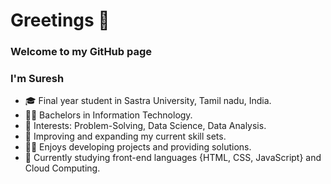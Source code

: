 # Greetings 👋
### Welcome to my GitHub page
### I'm Suresh


- 🎓 Final year student in Sastra University, Tamil nadu, India.
- 🧑‍🎓 Bachelors in Information Technology.
- 🤩 Interests: Problem-Solving, Data Science, Data Analysis.
- 🧠 Improving and expanding my current skill sets.
- 🧑‍💻 Enjoys developing projects and providing solutions.
- 📖 Currently studying front-end languages {HTML, CSS, JavaScript} and Cloud Computing.



<!--
**Suresh-15/Suresh-15** is a ✨ _special_ ✨ repository because its `README.md` (this file) appears on your GitHub profile.

Here are some ideas to get you started:

- 🔭 I’m currently working on ...
- 🌱 I’m currently learning ...
- 👯 I’m looking to collaborate on ...
- 🤔 I’m looking for help with ...
- 💬 Ask me about ...
- 📫 How to reach me: ...
- 😄 Pronouns: ...
- ⚡ Fun fact: ...
-->
